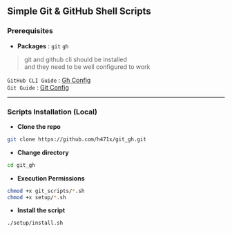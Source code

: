 ## Simple Git & GitHub Shell Scripts

### Prerequisites
  - **Packages** : ``git`` ``gh``
  > git and github cli should be installed  
    and they need to be well configured to work

``GitHub CLI Guide`` :   [Gh Config](config/gh_config.md)  
``Git Guide`` :   [Git Config](config/git_config.md)  

___

### Scripts Installation (Local)

- **Clone the repo**
```sh
git clone https://github.com/h471x/git_gh.git
```
- **Change directory**
```sh
cd git_gh
```
- **Execution Permissions**
```sh
chmod +x git_scripts/*.sh
chmod +x setup/*.sh
```
- **Install the script**
```sh
./setup/install.sh
```